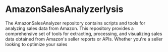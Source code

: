 # AmazonSalesAnalyzerlysis
The AmazonSalesAnalyzer repository contains scripts and tools for analyzing sales data from Amazon. This repository provides a comprehensive set of tools for extracting, processing, and visualizing sales data obtained from Amazon's seller reports or APIs. Whether you're a seller looking to optimize your sales 
